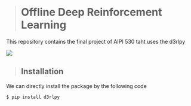 ># Offline Deep Reinforcement Learning 

This repository contains the final project of AIPI 530 taht uses the d3rlpy

![](https://www.google.com/url?sa=i&url=https%3A%2F%2Ftakuseno.github.io%2Fd3rlpy%2F&psig=AOvVaw0uQ4LiHA69ReozofWGkwm-&ust=1638462818163000&source=images&cd=vfe&ved=0CAsQjRxqFwoTCLiI8OSDw_QCFQAAAAAdAAAAABAD)

>## Installation

We can directly install the package by the following code
```bash
$ pip install d3rlpy
```

